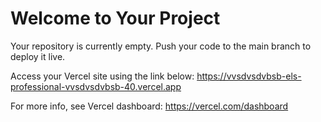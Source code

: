 # Welcome to Your Project

Your repository is currently empty. Push your code to the main branch to deploy it live.

Access your Vercel site using the link below:
https://vvsdvsdvbsb-els-professional-vvsdvsdvbsb-40.vercel.app

For more info, see Vercel dashboard: https://vercel.com/dashboard